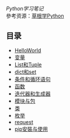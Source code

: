 *Python学习笔记*   
參考资源：[草根学Python](https://github.com/TwoWater/Python)

## 目录
- [HelloWorld](https://github.com/zhaoww/python-notes/blob/master/study/hello.py)
- [变量](https://github.com/zhaoww/python-notes/blob/master/study/test01.py)
- [List和Tuple](https://github.com/zhaoww/python-notes/blob/master/study/test02.py)
- [dict和set](https://github.com/zhaoww/python-notes/blob/master/study/test03.py)
- [条件和循环语句](https://github.com/zhaoww/python-notes/blob/master/study/test04.py)
- [函数](https://github.com/zhaoww/python-notes/blob/master/study/test05.py)
- [迭代器和生成器](https://github.com/zhaoww/python-notes/blob/master/study/test06.py)
- [模块与包](https://github.com/zhaoww/python-notes/blob/master/study/test07.py)
- [类](https://github.com/zhaoww/python-notes/blob/master/study/test08.py)
- [枚举](https://github.com/zhaoww/python-notes/blob/master/study/test09.py)
- [request](https://github.com/zhaoww/python-notes/blob/master/study/test10.py)
- [pip安裝与使用](https://github.com/zhaoww/python-notes/blob/master/study/install-pip.py)